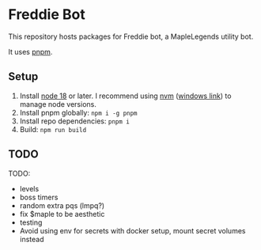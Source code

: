 # Freddie Bot

This repository hosts packages for Freddie bot, a MapleLegends utility bot.

It uses [pnpm](https://pnpm.io/).

## Setup

1. Install [node 18](https://nodejs.org/en/download/) or later. I recommend using [nvm](https://github.com/nvm-sh/nvm) ([windows link](https://github.com/coreybutler/nvm-windows)) to manage node versions.
2. Install pnpm globally: `npm i -g pnpm`
3. Install repo dependencies: `pnpm i`
4. Build: `npm run build`

## TODO

TODO:

-   levels
-   boss timers
-   random extra pqs (lmpq?)
-   fix $maple to be aesthetic
-   testing
-   Avoid using env for secrets with docker setup, mount secret volumes instead
